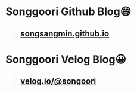 # Songgoori Github Blog😄
> ## [songsangmin.github.io](https://songsangmin.github.io/index.html)

# Songgoori Velog Blog😀
> ## [velog.io/@songoori](https://velog.io/@songoori)
